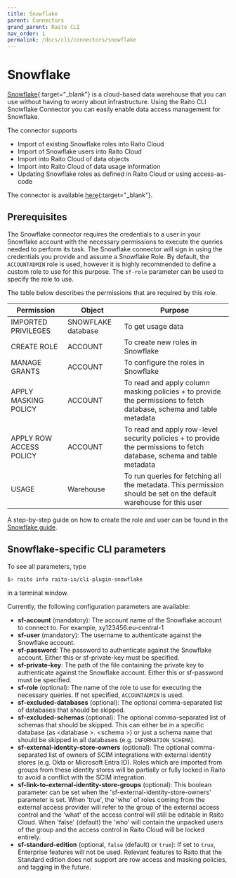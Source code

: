 ```yaml
---
title: Snowflake
parent: Connectors
grand_parent: Raito CLI
nav_order: 1
permalink: /docs/cli/connectors/snowflake
---
```


# Snowflake

[Snowflake](https://www.snowflake.com){:target="_blank"} is a cloud-based data warehouse that you can use without having to worry about infrastructure. 
Using the Raito CLI Snowflake Connector you can easily enable data access management for Snowflake.

The connector supports
* Import of existing Snowflake roles into Raito Cloud
* Import of Snowflake users into Raito Cloud
* Import into Raito Cloud of data objects
* Import into Raito Cloud of data usage information
* Updating Snowflake roles as defined in Raito Cloud or using access-as-code

The connector is available [here](https://github.com/raito-io/cli-plugin-snowflake){:target="_blank"}.

## Prerequisites
The Snowflake connector requires the credentials to a user in your Snowflake account with the necessary permissions to execute the queries needed to perform its task.
The Snowflake connector will sign in using the credentials you provide and assume a Snowflake Role. By default, the `ACCOUNTADMIN` role is used, however it is highly recommended to define a custom role to use for this purpose. The `sf-role` parameter can be used to specify the role to use.

The table below describes the permissions that are required by this role.

| Permission  | Object  | Purpose  |
|---|---|---|
| IMPORTED PRIVILEGES  | SNOWFLAKE database  | To get usage data  |
| CREATE ROLE  | ACCOUNT  | To create new roles in Snowflake  |
| MANAGE GRANTS  | ACCOUNT  | To configure the roles in Snowflake  |
| APPLY MASKING POLICY  | ACCOUNT  | To read and apply column masking policies + to provide the permissions to fetch database, schema and table metadata  |
| APPLY ROW ACCESS POLICY  | ACCOUNT  | To read and apply row-level security policies + to provide the permissions to fetch database, schema and table metadata  |
| USAGE  | Warehouse  | To run queries for fetching all the metadata. This permission should be set on the default warehouse for this user  |

A step-by-step guide on how to create the role and user can be found in the [Snowflake guide](/docs/guide/cloud).

## Snowflake-specific CLI parameters

To see all parameters, type 
```bash
$> raito info raito-io/cli-plugin-snowflake
```
in a terminal window.

Currently, the following configuration parameters are available:
* **sf-account** (mandatory): The account name of the Snowflake account to connect to. For example, xy123456.eu-central-1
* **sf-user** (mandatory): The username to authenticate against the Snowflake account.
* **sf-password**: The password to authenticate against the Snowflake account. Either this or sf-private-key must be specified.
* **sf-private-key**: The path of the file containing the private key to authenticate against the Snowflake account. Either this or sf-password must be specified.
* **sf-role** (optional): The name of the role to use for executing the necessary queries. If not specified, `ACCOUNTADMIN` is used.
* **sf-excluded-databases** (optional): The optional comma-separated list of databases that should be skipped.
* **sf-excluded-schemas** (optional): The optional comma-separated list of schemas that should be skipped. This can either be in a specific database (as  \<database \>. \<schema \>) or just a schema name that should be skipped in all databases (e.g. `INFORMATION_SCHEMA`).
* **sf-external-identity-store-owners** (optional): The optional comma-separated list of owners of SCIM integrations with external identity stores (e.g. Okta or Microsoft Entra ID). Roles which are imported from groups from these identity stores will be partially or fully locked in Raito to avoid a conflict with the SCIM integration.
* **sf-link-to-external-identity-store-groups** (optional): This boolean parameter can be set when the 'sf-external-identity-store-owners' parameter is set. When 'true', the 'who' of roles coming from the external access provider will refer to the group of the external access control and the 'what' of the access control will still be editable in Raito Cloud. When 'false' (default) the 'who' will contain the unpacked users of the group and the access control in Raito Cloud will be locked entirely.
* **sf-standard-edition** (optional, `false` (default) or `true`): If set to `true`, Enterprise features will not be used. Relevant features to Raito that the Standard edition does not support are row access and masking policies, and tagging in the future. 
			
